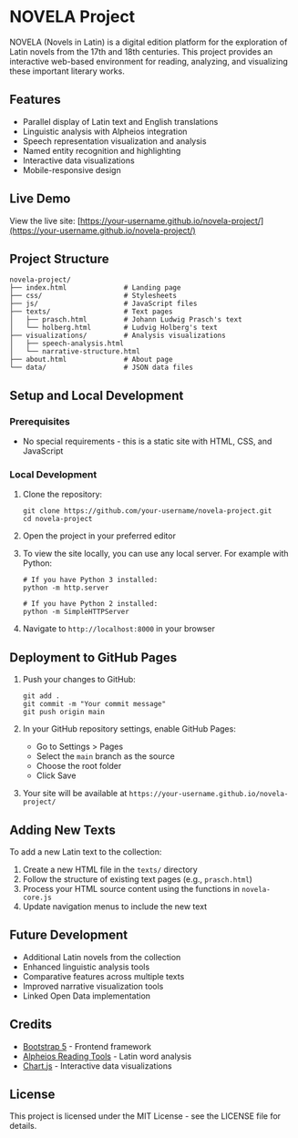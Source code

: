 # NOVELA Project

NOVELA (Novels in Latin) is a digital edition platform for the exploration of Latin novels from the 17th and 18th centuries. This project provides an interactive web-based environment for reading, analyzing, and visualizing these important literary works.

## Features

- Parallel display of Latin text and English translations
- Linguistic analysis with Alpheios integration
- Speech representation visualization and analysis
- Named entity recognition and highlighting
- Interactive data visualizations
- Mobile-responsive design

## Live Demo

View the live site: [https://your-username.github.io/novela-project/](https://your-username.github.io/novela-project/)

## Project Structure

```
novela-project/
├── index.html              # Landing page
├── css/                    # Stylesheets
├── js/                     # JavaScript files
├── texts/                  # Text pages
│   ├── prasch.html         # Johann Ludwig Prasch's text
│   └── holberg.html        # Ludvig Holberg's text
├── visualizations/         # Analysis visualizations
│   ├── speech-analysis.html
│   └── narrative-structure.html
├── about.html              # About page
└── data/                   # JSON data files
```

## Setup and Local Development

### Prerequisites

- No special requirements - this is a static site with HTML, CSS, and JavaScript

### Local Development

1. Clone the repository:
   ```
   git clone https://github.com/your-username/novela-project.git
   cd novela-project
   ```

2. Open the project in your preferred editor

3. To view the site locally, you can use any local server. For example with Python:
   ```
   # If you have Python 3 installed:
   python -m http.server
   
   # If you have Python 2 installed:
   python -m SimpleHTTPServer
   ```

4. Navigate to `http://localhost:8000` in your browser

## Deployment to GitHub Pages

1. Push your changes to GitHub:
   ```
   git add .
   git commit -m "Your commit message"
   git push origin main
   ```

2. In your GitHub repository settings, enable GitHub Pages:
   - Go to Settings > Pages
   - Select the `main` branch as the source
   - Choose the root folder
   - Click Save

3. Your site will be available at `https://your-username.github.io/novela-project/`

## Adding New Texts

To add a new Latin text to the collection:

1. Create a new HTML file in the `texts/` directory
2. Follow the structure of existing text pages (e.g., `prasch.html`)
3. Process your HTML source content using the functions in `novela-core.js`
4. Update navigation menus to include the new text

## Future Development

- Additional Latin novels from the collection
- Enhanced linguistic analysis tools
- Comparative features across multiple texts
- Improved narrative visualization tools
- Linked Open Data implementation

## Credits

- [Bootstrap 5](https://getbootstrap.com/) - Frontend framework
- [Alpheios Reading Tools](https://alpheios.net/) - Latin word analysis
- [Chart.js](https://www.chartjs.org/) - Interactive data visualizations

## License

This project is licensed under the MIT License - see the LICENSE file for details.